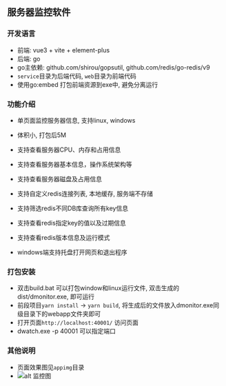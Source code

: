 ## 服务器监控软件
### 开发语言
- 前端: vue3 + vite + element-plus
- 后端: go
- go主依赖: github.com/shirou/gopsutil, github.com/redis/go-redis/v9
- `service`目录为后端代码, `web`目录为前端代码
- 使用go:embed 打包前端资源到exe中, 避免分离运行
### 功能介绍
- 单页面监控服务器信息, 支持linux, windows
- 体积小, 打包后5M
- 支持查看服务器CPU、内存和占用信息
- 支持查看服务器基本信息，操作系统架构等
- 支持查看服务器磁盘及占用信息

- 支持自定义redis连接列表, 本地缓存, 服务端不存储
- 支持筛选redis不同DB库查询所有key信息
- 支持查看redis指定key的值以及过期信息
- 支持查看redis版本信息及运行模式

- windows端支持托盘打开网页和退出程序
### 打包安装
- 双击build.bat 可以打包window和linux运行文件, 双击生成的dist/dmonitor.exe, 即可运行
- 前段项目`yarn install` -> `yarn build`, 将生成后的文件放入dmonitor.exe同级目录下的webapp文件夹即可
- 打开页面`http://localhost:40001/` 访问页面
- dwatch.exe -p 40001 可以指定端口
### 其他说明
- 页面效果图见`appimg`目录
- ![alt 监控图](https://gcore.jsdelivr.net/gh/dhjz/dmonitor@master/appimg/app.jpg)